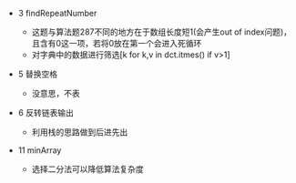 - 3 findRepeatNumber
  - 这题与算法题287不同的地方在于数组长度短1(会产生out of index问题)，且含有0这一项，若将0放在第一个会进入死循环
  - 对字典中的数据进行筛选[k for k,v in dct.itmes() if v>1]

- 5 替换空格
  - 没意思，不表

- 6 反转链表输出
  - 利用栈的思路做到后进先出

- 11 minArray
  - 选择二分法可以降低算法复杂度

